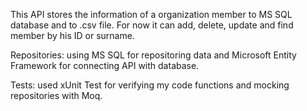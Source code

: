 This API stores the information of a organization member to MS SQL database and to .csv file. For now it can add, delete, update and find member by his ID or surname. 

Repositories: using MS SQL for repositoring data and Microsoft Entity Framework for connecting API with database. 

Tests: used xUnit Test for verifying my code functions and mocking repositories with Moq.
